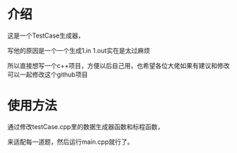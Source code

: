 # 介绍
这是一个TestCase生成器，

写他的原因是一个一个生成1.in 1.out实在是太过麻烦

所以直接想写一个c++项目，方便以后自己用，也希望各位大佬如果有建议和修改可以一起修改这个github项目

# 使用方法

通过修改testCase.cpp里的数据生成器函数和标程函数，

来适配每一道题，然后运行main.cpp就行了。

